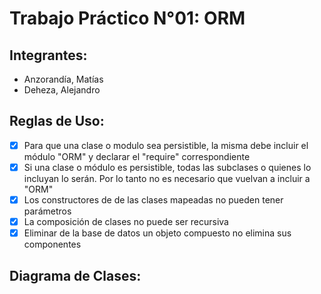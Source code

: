 # Trabajo Práctico N°01: ORM

## Integrantes:
* Anzorandía, Matías
* Deheza, Alejandro

## Reglas de Uso: 
- [X] Para que una clase o modulo sea persistible, la misma debe incluir el módulo "ORM" y declarar el "require" correspondiente
- [X] Si una clase o módulo es persistible, todas las subclases o quienes lo incluyan lo serán. Por lo tanto no es necesario que vuelvan a incluir a "ORM"
- [X] Los constructores de de las clases mapeadas no pueden tener parámetros
- [X] La composición de clases no puede ser recursiva
- [X] Eliminar de la base de datos un objeto compuesto no elimina sus componentes

## Diagrama de Clases:
